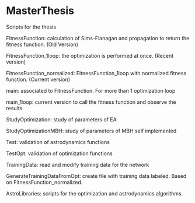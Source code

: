 # MasterThesis
Scripts for the thesis


FitnessFunction: calculation of Sims-Flanagan and propagation to return the fitness function. (Old Version)

FitnessFunction_1loop: the optimization is performed at once. (Recent version)

FitnessFunction_normalized: FitnessFunction_1loop with normalized fitness function. (Current version)


main: associated to FitnessFunction. For more than 1 optimization loop

main_1loop: current version to call the fitness function and observe the results


StudyOptimization: study of parameters of EA

StudyOptimizationMBH: study of parameters of MBH self implemented


Test: validation of astrodynamics functions

TestOpt: validation of optimization functions


TrainingData: read and modify training data for the network

GenerateTrainingDataFromOpt: create file with training data labeled. Based on FitnessFunction_normalized. 


AstroLibraries: scripts for the optimization and astrodynamics algorithms.
